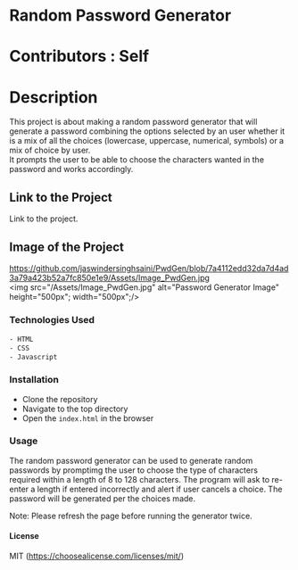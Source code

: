 # Random Password Generator

# Contributors : Self

# Description
This project is about making a random password generator that will generate a password combining the options selected by an user whether it is a mix of all the choices (lowercase, uppercase, numerical, symbols) or a mix of choice by user. <br>
It prompts the user to be able to choose the characters wanted in the password and works accordingly.

## Link to the Project
Link to the project.

## Image of the Project
https://github.com/jaswindersinghsaini/PwdGen/blob/7a4112edd32da7d4ad3a79a423b52a7fc850e1e9/Assets/Image_PwdGen.jpg
<br>
<img src="/Assets/Image_PwdGen.jpg" alt="Password Generator Image" height="500px"; width="500px";/>

### Technologies Used
    - HTML
    - CSS
    - Javascript

### Installation

 - Clone the repository
 - Navigate to the top directory
 - Open the `index.html` in the browser

### Usage

The random password generator can be used to generate random passwords by promptimg the user to choose the type of characters required within a length of 8 to 128 characters. The program will ask to re-enter a length if entered incorrectly and alert if user cancels a choice. The password will be generated per the choices made.

Note: Please refresh the page before running the generator twice.

#### License 
 MIT (https://choosealicense.com/licenses/mit/)
